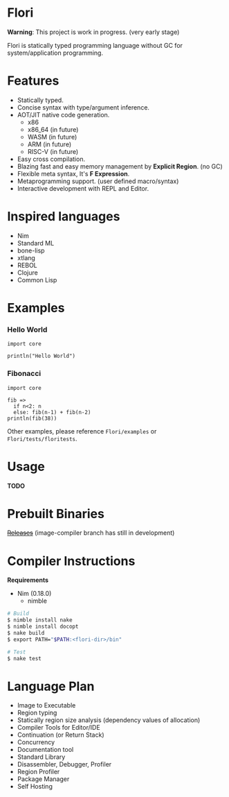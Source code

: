 
# Flori

**Warning**: This project is work in progress. (very early stage)

Flori is statically typed programming language without GC for system/application programming.

# Features

- Statically typed.
- Concise syntax with type/argument inference.
- AOT/JIT native code generation.
  - x86
  - x86_64 (in future)
  - WASM (in future)
  - ARM (in future)
  - RISC-V (in future)
- Easy cross compilation.
- Blazing fast and easy memory management by **Explicit Region**. (no GC)
- Flexible meta syntax, It's **F Expression**.
- Metaprogramming support. (user defined macro/syntax)
- Interactive development with REPL and Editor.

# Inspired languages

- Nim
- Standard ML
- bone-lisp
- xtlang
- REBOL
- Clojure
- Common Lisp

# Examples

### Hello World
```
import core

println("Hello World")
```

### Fibonacci
```
import core

fib =>
  if n<2: n
  else: fib(n-1) + fib(n-2)
println(fib(38))
```

Other examples, please reference `Flori/examples` or `Flori/tests/floritests`.

# Usage

**TODO**

# Prebuilt Binaries

~~[Releases](https://github.com/snowlt23/Flori/releases)~~ (image-compiler branch has still in development)

# Compiler Instructions

**Requirements**

- Nim (0.18.0)
  - nimble

```sh
# Build
$ nimble install nake
$ nimble install docopt
$ nake build
$ export PATH="$PATH:<flori-dir>/bin"
```

```sh
# Test
$ nake test
```

# Language Plan

- Image to Executable
- Region typing
- Statically region size analysis (dependency values of allocation)
- Compiler Tools for Editor/IDE
- Continuation (or Return Stack)
- Concurrency
- Documentation tool
- Standard Library
- Disassembler, Debugger, Profiler
- Region Profiler
- Package Manager
- Self Hosting
